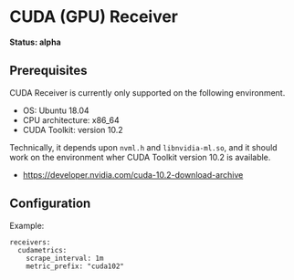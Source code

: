 # CUDA (GPU) Receiver

**Status: alpha**

## Prerequisites

CUDA Receiver is currently only supported on the following environment.

* OS: Ubuntu 18.04
* CPU architecture: x86_64
* CUDA Toolkit: version 10.2

Technically, it depends upon `nvml.h` and `libnvidia-ml.so`, and it should work on the environment wher CUDA Toolkit version 10.2 is available.

* https://developer.nvidia.com/cuda-10.2-download-archive

## Configuration

Example:

```
receivers:
  cudametrics:
    scrape_interval: 1m
    metric_prefix: "cuda102"
```
